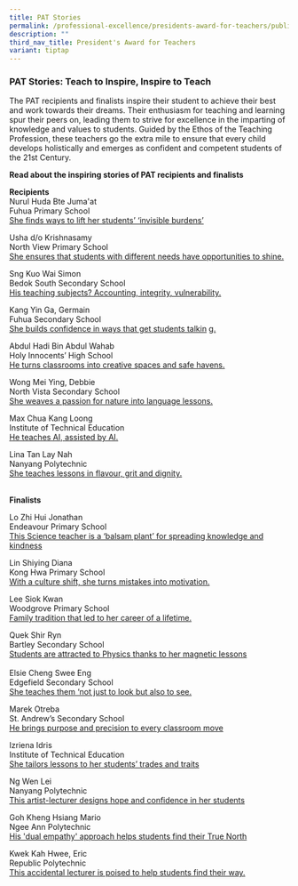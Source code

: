 ```yaml
---
title: PAT Stories
permalink: /professional-excellence/presidents-award-for-teachers/publication/
description: ""
third_nav_title: President's Award for Teachers
variant: tiptap
---
```

<h3>PAT Stories: Teach to Inspire, Inspire to Teach</h3>
<p>The PAT recipients and finalists inspire their student to achieve their
best and work towards their dreams. Their enthusiasm for teaching and learning
spur their peers on, leading them to strive for excellence in the imparting
of knowledge and values to students.&nbsp;Guided by the Ethos of the Teaching
Profession, these teachers go the extra mile to ensure that every child
develops holistically and emerges as confident and competent students of
the 21st&nbsp;Century.</p>
<p><strong>Read about the inspiring stories of PAT recipients and finalists</strong>
<br>
</p>
<p><strong>Recipients</strong>
<br>Nurul Huda Bte Juma'at
<br>Fuhua Primary School
<br><a href="https://www.schoolbag.edu.sg/story/she-finds-ways-to-lift-her-students-invisible-burdens/" rel="noopener nofollow" target="_blank">She finds ways to lift her students’ ‘invisible burdens’</a>
</p>
<p></p>
<p>Usha d/o Krishnasamy
<br>North View Primary School
<br><a href="https://www.schoolbag.edu.sg/story/she-ensures-that-students-with-different-needs-have-opportunities-to-shine/" rel="noopener nofollow" target="_blank">She ensures that students with different needs have opportunities to shine.</a>
</p>
<p>Sng Kuo Wai Simon
<br>Bedok South Secondary School
<br><a href="https://www.schoolbag.edu.sg/story/his-teaching-subjects-accounting-integrity-vulnerability/" rel="noopener nofollow" target="_blank">His teaching subjects? Accounting, integrity, vulnerability.</a>
</p>
<p>Kang Yin Ga, Germain
<br>Fuhua Secondary School
<br><a href="https://www.schoolbag.edu.sg/story/she-builds-confidence-in-ways-that-get-students-talking/" rel="noopener nofollow" target="_blank">She builds confidence in ways that get students talkin</a>
<a href="https://www.schoolbag.edu.sg/story/she-builds-confidence-in-ways-that-get-students-talking/" rel="noopener noreferrer nofollow" target="_blank">g.</a>
</p>
<p></p>
<p>Abdul Hadi Bin Abdul Wahab
<br>Holy Innocents’ High School
<br><a href="https://www.schoolbag.edu.sg/story/he-turns-classrooms-into-creative-spaces-and-safe-havens/" rel="noopener nofollow" target="_blank">He turns classrooms into creative spaces and safe havens.</a>
</p>
<p>Wong Mei Ying, Debbie
<br>North Vista Secondary School
<br><a href="https://www.schoolbag.edu.sg/story/she-weaves-a-passion-for-nature-into-language-lessons/" rel="noopener nofollow" target="_blank">She weaves a passion for nature into language lessons.</a>
</p>
<p>Max Chua Kang Loong
<br>Institute of Technical Education
<br><a href="https://www.schoolbag.edu.sg/story/he-teaches-ai-assisted-by-ai/" rel="noopener nofollow" target="_blank">He teaches AI, assisted by AI.</a>
</p>
<p></p>
<p>Lina Tan Lay Nah
<br>Nanyang Polytechnic
<br><a href="https://www.schoolbag.edu.sg/story/she-teaches-lessons-in-flavour-grit-and-dignity/" rel="noopener nofollow" target="_blank">She teaches lessons in flavour, grit and dignity.</a> 
<br>&nbsp;</p>
<p><strong>Finalists</strong>&nbsp;</p>
<p>Lo Zhi Hui Jonathan
<br>Endeavour Primary School
<br><a href="https://www.schoolbag.edu.sg/story/this-science-teacher-is-a-balsam-plant-for-spreading-knowledge-and-kindness/" rel="noopener nofollow" target="_blank">This Science teacher is a ‘balsam plant’ for spreading knowledge and kindness</a>
</p>
<p>Lin Shiying Diana
<br>Kong Hwa Primary School
<br><a href="https://www.schoolbag.edu.sg/story/with-a-culture-shift-she-turns-mistakes-into-motivation/" rel="noopener nofollow" target="_blank">With a culture shift, she turns mistakes into motivation.</a>
</p>
<p></p>
<p>Lee Siok Kwan
<br>Woodgrove Primary School
<br><a href="https://www.schoolbag.edu.sg/story/family-tradition-that-led-to-her-career-of-a-lifetime/" rel="noopener nofollow" target="_blank">Family tradition that led to her career of a lifetime.</a>
</p>
<p>Quek Shir Ryn
<br>Bartley Secondary School
<br><a href="https://www.schoolbag.edu.sg/story/students-are-attracted-to-physics-thanks-to-her-magnetic-lessons/" rel="noopener nofollow" target="_blank">Students are attracted to Physics thanks to her magnetic lessons</a> 
<br>
<br>Elsie Cheng Swee Eng
<br>Edgefield Secondary School
<br><a href="https://www.schoolbag.edu.sg/story/she-teaches-them-not-just-to-look-but-also-to-see/" rel="noopener nofollow" target="_blank">She teaches them ‘not just to look but also to see.</a>
</p>
<p></p>
<p>Marek Otreba
<br>St. Andrew’s Secondary School
<br><a href="https://www.schoolbag.edu.sg/story/he-brings-purpose-and-precision-to-every-classroom-move/" rel="noopener nofollow" target="_blank">He brings purpose and precision to every classroom move</a> &nbsp;</p>
<p>Izriena Idris
<br>Institute of Technical Education
<br><a href="https://www.schoolbag.edu.sg/story/she-tailors-lessons-to-her-students-trades-and-traits/" rel="noopener nofollow" target="_blank">She tailors lessons to her students’ trades and traits</a>
</p>
<p></p>
<p>Ng Wen Lei
<br>Nanyang Polytechnic
<br><a href="https://www.schoolbag.edu.sg/story/this-artist-lecturer-designs-hope-and-confidence-in-her-students/" rel="noopener nofollow" target="_blank">This artist-lecturer designs hope and confidence in her students</a>
</p>
<p>Goh Kheng Hsiang Mario
<br>Ngee Ann Polytechnic
<br><a href="https://www.schoolbag.edu.sg/story/his-dual-empathy-approach-helps-students-find-their-true-north/" rel="noopener nofollow" target="_blank">His 'dual empathy' approach helps students find their True North</a>
</p>
<p></p>
<p>Kwek Kah Hwee, Eric
<br>Republic Polytechnic
<br><a href="https://www.schoolbag.edu.sg/story/this-accidental-lecturer-is-poised-to-help-students-find-their-way/" rel="noopener nofollow" target="_blank">This accidental lecturer is poised to help students find their way.</a>
</p>